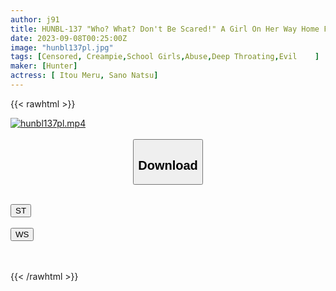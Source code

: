 ```yaml
---
author: j91
title: HUNBL-137 "Who? What? Don't Be Scared!" A Girl On Her Way Home From School Suddenly Puts A Paper Bag Over Her And Rapes Her! A Girl Who Is Just Frightened And Can't Move Raw Creampies With Overwhelming Fear! !
date: 2023-09-08T00:25:00Z
image: "hunbl137pl.jpg"
tags: [Censored, Creampie,School Girls,Abuse,Deep Throating,Evil	]
maker: [Hunter]
actress: [ Itou Meru, Sano Natsu]
---
```



{{< rawhtml >}}

<div class="video" data-videoid="1qzJ6yOlGGCew6L">
    <a href="javascript:;">
        <img src="https://my.j91.asia/posts/hunbl137pl/hunbl137pl.jpg" width="WIDTH" height="HEIGHT" alt="hunbl137pl.mp4" loading="lazy">
    </a>
</div>

<script type="text/javascript" src="https://j91.asia/asset/on-demand-st.js"></script>

<br>
  <link rel="stylesheet" href="https://j91.asia/asset/bs5.css">
  
  <center>
  <button class="btn btn-primary" type="button" data-bs-toggle="collapse" data-bs-target=".multi-collapse" aria-expanded="false" aria-controls="multiCollapseExample1 multiCollapseExample2"><h2>Download</h2></button></center>
</p>
<div class="row">
  <div class="col">
    <div class="collapse multi-collapse" id="multiCollapseExample1">
      <div class="card card-body">
	      	      <br>
<div class="buttons">  
<a href="https://streamtape.to/v/1qzJ6yOlGGCew6L"><button class="btn-hover color-3"><i class="fa fa-download"></i> ST</button></a></div>
    </div>
  </div>
</div>
  <div class="col">
    <div class="collapse multi-collapse" id="multiCollapseExample2">
      <div class="card card-body">
	      <br>
<div class="buttons">
    <a href="https://wolfstream.tv/o4vngxrn3gea"><button class="btn-hover color-9"><i class="fa fa-download"></i> WS</button></a></div>
<br><br>
      </div>
    </div>
  </div>
</div>

{{< /rawhtml >}}
